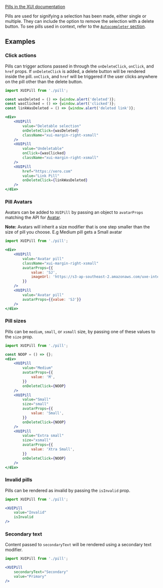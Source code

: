 <div class="xui-margin-vertical">
	<a href="../section-building-blocks-identifiers-pill.html" isDocLink>Pills in the XUI documentation</a>
</div>

Pills are used for signifying a selection has been made, either single or multiple. They can include the option to remove the selection with a delete button. To see pills used in context, refer to the [`Autocompleter` section](#autocompleter).

## Examples

### Click actions

Pills can trigger actions passed in through the `onDeleteClick`, `onClick`, and `href` props. If `onDeleteClick` is added, a delete button will be rendered inside the pill. `onClick`, and `href` will be triggered if the user clicks anywhere on the pill other than the delete button.

```jsx harmony
import XUIPill from './pill';

const wasDeleted = () => {window.alert('deleted')};
const wasClicked = () => {window.alert('clicked')};
const linkWasDeleted = () => {window.alert('deleted link')};

<div>
	<XUIPill
		value="Deletable selection"
		onDeleteClick={wasDeleted}
		className="xui-margin-right-xsmall"
	/>
	<XUIPill
		value="Undeletable"
		onClick={wasClicked}
		className="xui-margin-right-xsmall"
	/>
	<XUIPill
		href="https://xero.com"
		value="Link Pill"
		onDeleteClick={linkWasDeleted}
	/>
</div>
```

### Pill Avatars

Avatars can be added to `XUIPill` by passing an object to `avatarProps` matching the API for <a href="#avatar">Avatar</a>.

**Note:** Avatars will inherit a size modifier that is one step smaller than the size of pill you choose. E.g Medium pill gets a Small avatar

```jsx harmony
import XUIPill from './pill';

<div>
	<XUIPill
		value="Avatar pill"
		className="xui-margin-right-xsmall"
		avatarProps={{
			value: 'SJ',
			imageUrl: 'https://s3-ap-southeast-2.amazonaws.com/uxe-internal/mario_icon.png'
		}}
	/>
	<XUIPill
		value="Avatar pill"
		avatarProps={{value: 'SJ'}}
	/>
</div>
```

### Pill sizes

Pills can be `medium`, `small`, or `xsmall` size, by passing one of these values to the `size` prop.

```jsx harmony
import XUIPill from './pill';

const NOOP = () => {};
<div>
	<XUIPill
		value="Medium"
		avatarProps={{
			value: 'M',
		}}
		onDeleteClick={NOOP}
	/>
	<XUIPill
		value="Small"
		size="small"
		avatarProps={{
			value: 'Small',
		}}
		onDeleteClick={NOOP}
	/>
	<XUIPill
		value="Extra small"
		size="xsmall"
		avatarProps={{
			value: 'Xtra Small',
		}}
		onDeleteClick={NOOP}
	/>
</div>
```

### Invalid pills

Pills can be rendered as invalid by passing the `isInvalid` prop.

```jsx harmony
import XUIPill from './pill';

<XUIPill
	value="Invalid"
	isInvalid
/>
```

### Secondary text

Content passed to `secondaryText` will be rendered using a secondary text modifier.

```jsx harmony
import XUIPill from './pill';

<XUIPill
	secondaryText="Secondary"
	value="Primary"
/>
```
